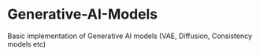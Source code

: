 # Generative-AI-Models
Basic implementation of Generative AI models (VAE, Diffusion, Consistency models etc)
